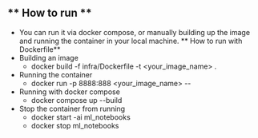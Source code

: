  ** How to run **
---
- You can run it via docker compose, or manually building up the image and running the container in your local machine.
** How to run with Dockerfile**
 - Building an image
	- docker build -f infra/Dockerfile -t <your_image_name> .
 - Running the container
	- docker run -p 8888:888 <your_image_name> 
--
- Running with docker compose 
	- docker compose up --build
- Stop the container from running
	- docker start -ai ml_notebooks
	- docker stop ml_notebooks
